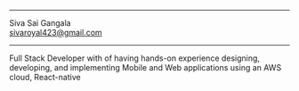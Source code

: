  
 ***********************
                      
  Siva Sai Gangala    
   sivaroyal423@gmail.com                   
 ***********************

Full Stack Developer with of having hands-on experience designing, developing, and implementing Mobile and Web applications using an AWS cloud, React-native